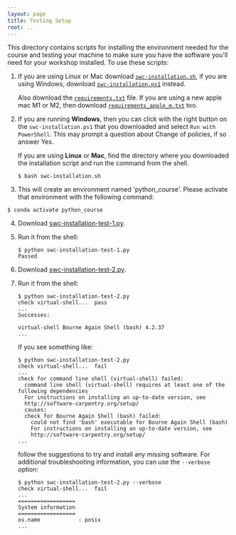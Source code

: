 ```yaml
---
layout: page
title: Testing Setup
root: ..
---
```


This directory contains scripts for installing the 
environment needed for the course and testing your machine to make sure
you have the software you'll need for your workshop installed.  To use
these scripts:

1.  If you are using Linux or Mac download [`swc-installation.sh`](swc-installation.sh), if you are
    using Windows, download [`swc-installation.ps1`](swc-installation.ps1) instead.

    Also download the [`requirements.txt`](requirements.txt) file. If you are using a new apple
    mac M1 or M2, then download [`requirements_apple_m.txt`](requirements_apple_m.txt) too.

2.  If you are running **Windows**, then you can click with the right button on the
    `swc-installation.ps1` that you downloaded and select `Run with PowerShell`. This may prompt a
    question about Change of policies, if so answer <key>Y</key>es.

    If you are using **Linux** or **Mac**, find the directory where you downloaded the installation script
    and run the command from the shell.
    ~~~
    $ bash swc-installation.sh
    ~~~ 

3.  This will create an environment named 'python_course'. Please 
    activate that environment with the following command:
   ~~~
   $ conda activate python_course
   ~~~

4.  Download [swc-installation-test-1.py](swc-installation-test-1.py).

5.  Run it from the shell:

    ~~~
    $ python swc-installation-test-1.py
    Passed
    ~~~

6.  Download [swc-installation-test-2.py](swc-installation-test-2.py).

7.  Run it from the shell:

    ~~~
    $ python swc-installation-test-2.py
    check virtual-shell...  pass
    ...
    Successes:

    virtual-shell Bourne Again Shell (bash) 4.2.37
    ...
    ~~~

    If you see something like:

    ~~~
    $ python swc-installation-test-2.py
    check virtual-shell...  fail
    ...
    check for command line shell (virtual-shell) failed:
      command line shell (virtual-shell) requires at least one of the following dependencies
      For instructions on installing an up-to-date version, see
      http://software-carpentry.org/setup/
      causes:
      check for Bourne Again Shell (bash) failed:
        could not find 'bash' executable for Bourne Again Shell (bash)
        For instructions on installing an up-to-date version, see
        http://software-carpentry.org/setup/
    ...
    ~~~

    follow the suggestions to try and install any missing software.  For
    additional troubleshooting information, you can use the `--verbose`
    option:

    ~~~
    $ python swc-installation-test-2.py --verbose
    check virtual-shell...  fail
    ...
    ==================
    System information
    ==================
    os.name            : posix
    ...
    ~~~
